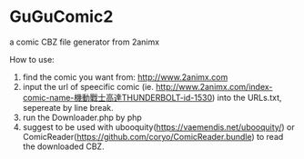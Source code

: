# GuGuComic2
a comic CBZ file generator from 2animx

How to use:
1) find the comic you want from: http://www.2animx.com
2) input the url of speecific comic (ie. http://www.2animx.com/index-comic-name-機動戰士高達THUNDERBOLT-id-1530) into the URLs.txt, sepereate by line break.   
3) run the Downloader.php by php
4) suggest to be used with ubooquity(https://vaemendis.net/ubooquity/) or ComicReader(https://github.com/coryo/ComicReader.bundle) to read the downloaded CBZ.
